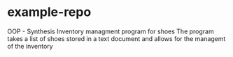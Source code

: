# example-repo
OOP - Synthesis
Inventory managment program for shoes
The program takes a list of shoes stored in a text document and allows for the managemt of the inventory
